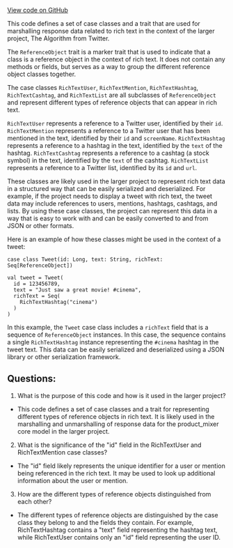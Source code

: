[View code on GitHub](https://github.com/misbahsy/the-algorithm/product-mixer/core/src/main/scala/com/twitter/product_mixer/core/model/marshalling/response/urt/richtext/ReferenceObject.scala)

This code defines a set of case classes and a trait that are used for marshalling response data related to rich text in the context of the larger project, The Algorithm from Twitter. 

The `ReferenceObject` trait is a marker trait that is used to indicate that a class is a reference object in the context of rich text. It does not contain any methods or fields, but serves as a way to group the different reference object classes together.

The case classes `RichTextUser`, `RichTextMention`, `RichTextHashtag`, `RichTextCashtag`, and `RichTextList` are all subclasses of `ReferenceObject` and represent different types of reference objects that can appear in rich text. 

`RichTextUser` represents a reference to a Twitter user, identified by their `id`. `RichTextMention` represents a reference to a Twitter user that has been mentioned in the text, identified by their `id` and `screenName`. `RichTextHashtag` represents a reference to a hashtag in the text, identified by the `text` of the hashtag. `RichTextCashtag` represents a reference to a cashtag (a stock symbol) in the text, identified by the `text` of the cashtag. `RichTextList` represents a reference to a Twitter list, identified by its `id` and `url`.

These classes are likely used in the larger project to represent rich text data in a structured way that can be easily serialized and deserialized. For example, if the project needs to display a tweet with rich text, the tweet data may include references to users, mentions, hashtags, cashtags, and lists. By using these case classes, the project can represent this data in a way that is easy to work with and can be easily converted to and from JSON or other formats. 

Here is an example of how these classes might be used in the context of a tweet:

```
case class Tweet(id: Long, text: String, richText: Seq[ReferenceObject])

val tweet = Tweet(
  id = 123456789,
  text = "Just saw a great movie! #cinema",
  richText = Seq(
    RichTextHashtag("cinema")
  )
)
```

In this example, the `Tweet` case class includes a `richText` field that is a sequence of `ReferenceObject` instances. In this case, the sequence contains a single `RichTextHashtag` instance representing the `#cinema` hashtag in the tweet text. This data can be easily serialized and deserialized using a JSON library or other serialization framework.
## Questions: 
 1. What is the purpose of this code and how is it used in the larger project?
- This code defines a set of case classes and a trait for representing different types of reference objects in rich text. It is likely used in the marshalling and unmarshalling of response data for the product_mixer core model in the larger project.

2. What is the significance of the "id" field in the RichTextUser and RichTextMention case classes?
- The "id" field likely represents the unique identifier for a user or mention being referenced in the rich text. It may be used to look up additional information about the user or mention.

3. How are the different types of reference objects distinguished from each other?
- The different types of reference objects are distinguished by the case class they belong to and the fields they contain. For example, RichTextHashtag contains a "text" field representing the hashtag text, while RichTextUser contains only an "id" field representing the user ID.